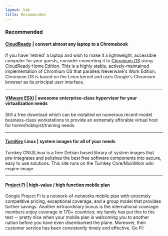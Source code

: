 ```yaml
---
layout: kab
title: Recommended
---
```

### Recommended

#### [CloudReady](https://www.neverware.com/freedownload/) | convert almost any laptop to a Chromebook

If you have 'retired' a laptop and wish to make it a lightweight, accessible computer for your guests, consider converting it to [Chromium OS](http://www.chromium.org/chromium-os) using CloudReady Home Edition. This is a highly stable, actively-maintained implementation of Chromium OS that parallels Neverware's Work Edition. Chromium OS is based on the Linux kernel and uses Google's Chromium browser as its principal user interface.

----
#### [VMware ESXi](http://www.vmware.com/products/esxi-and-esx.html) | awesome enterprise-class hypervisor for your virtualization needs

Still a free download which can be installed on numerous recent-model business-class workstations to provide an extremely afforable virtual host for home/hobbyist/training needs.

----
#### [TurnKey](https://www.turnkeylinux.org/about) Linux | system images for all of your needs

Turnkey GNU/Linux is a free Debian based library of system images that pre-integrates and polishes the best free software components into secure, easy to use solutions. This site runs on the Turnkey Core/MoinMoin wiki engine image.

----
#### [Project Fi](https://fi.google.com/about/) | high-value / high function mobile plan

Google Project Fi is a network-of-networks mobile plan with extremely competitive pricing, exceptional coverage, and a group model that provides further  savings. Another extraordinary bonus is the international coverage: members enjoy coverage in 170+ countries; my family has put this to the test -- pretty nice when your mobile plan is welcoming you to another nation before you have even disembarked the plane. Moreover, their customer service has been consistently timely and effective. Go Fi!

<br/>
<br/>


